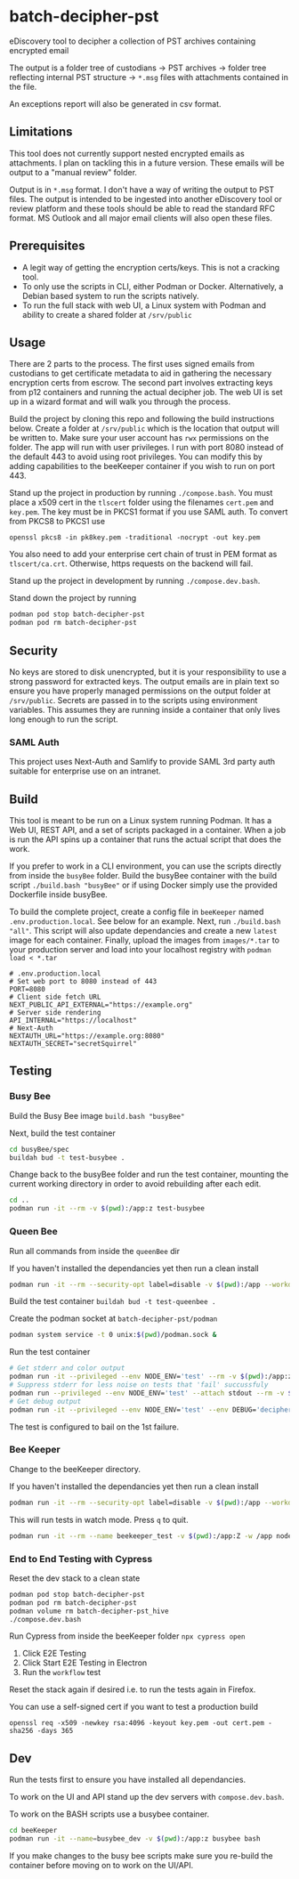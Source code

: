 # batch-decipher-pst

eDiscovery tool to decipher a collection of PST archives containing encrypted email

The output is a folder tree of custodians -> PST archives -> folder tree reflecting internal PST structure -> `*.msg` files with attachments contained in the file.

An exceptions report will also be generated in csv format.

## Limitations

This tool does not currently support nested encrypted emails as attachments. I plan on tackling this in a future version. These emails will be output to a "manual review" folder.

Output is in `*.msg` format. I don't have a way of writing the output to PST files. The output is intended to be ingested into another eDiscovery tool or review platform and these tools should be able to read the standard RFC format. MS Outlook and all major email clients will also open these files.

## Prerequisites

- A legit way of getting the encryption certs/keys. This is not a cracking tool.
- To only use the scripts in CLI, either Podman or Docker. Alternatively, a Debian based system to run the scripts natively.
- To run the full stack with web UI, a Linux system with Podman and ability to create a shared folder at `/srv/public`

## Usage

There are 2 parts to the process. The first uses signed emails from custodians to get certificate metadata to aid in gathering the necessary encryption certs from escrow.
The second part involves extracting keys from p12 containers and running the actual decipher job.
The web UI is set up in a wizard format and will walk you through the process.

Build the project by cloning this repo and following the build instructions below. 
Create a folder at `/srv/public` which is the location that output will be written to. Make sure your user account has `rwx` permissions on the folder.
The app will run with user privileges. I run with port 8080 instead of the default 443 to avoid using root privileges. You can modify this by adding capabilities to the beeKeeper container if you wish to run on port 443.

Stand up the project in production by running `./compose.bash`. You must place a x509 cert in the `tlscert` folder using the filenames `cert.pem` and `key.pem`.
The key must be in PKCS1 format if you use SAML auth. To convert from PKCS8 to PKCS1 use

```
openssl pkcs8 -in pk8key.pem -traditional -nocrypt -out key.pem
```

You also need to add your enterprise cert chain of trust in PEM format as `tlscert/ca.crt`. Otherwise, https requests on the backend will fail.

Stand up the project in development by running `./compose.dev.bash`.

Stand down the project by running

```bash
podman pod stop batch-decipher-pst
podman pod rm batch-decipher-pst
```

## Security

No keys are stored to disk unencrypted, but it is your responsibility to use a strong password for extracted keys.
The output emails are in plain text so ensure you have properly managed permissions on the output folder at `/srv/public`.
Secrets are passed in to the scripts using environment variables. This assumes they are running inside a container that only lives long enough to run the script.

### SAML Auth

This project uses Next-Auth and Samlify to provide SAML 3rd party auth suitable for enterprise use on an intranet.

## Build

This tool is meant to be run on a Linux system running Podman. It has a Web UI, REST API, and a set of scripts packaged in a container.
When a job is run the API spins up a container that runs the actual script that does the work.

If you prefer to work in a CLI environment, you can use the scripts directly from inside the `busyBee` folder.
Build the busyBee container with the build script `./build.bash "busyBee"` or if using Docker simply use the provided Dockerfile inside busyBee.

To build the complete project, create a config file in `beeKeeper` named `.env.production.local`. See below for an example. Next, run `./build.bash "all"`. This script will also update dependancies and create a new `latest` image for each container.
Finally, upload the images from `images/*.tar` to your production server and load into your localhost registry with `podman load < *.tar`

```
# .env.production.local
# Set web port to 8080 instead of 443
PORT=8080
# Client side fetch URL
NEXT_PUBLIC_API_EXTERNAL="https://example.org"
# Server side rendering
API_INTERNAL="https://localhost"
# Next-Auth
NEXTAUTH_URL="https://example.org:8080"
NEXTAUTH_SECRET="secretSquirrel"
```

## Testing

### Busy Bee

Build the Busy Bee image `build.bash "busyBee"`

Next, build the test container
```bash
cd busyBee/spec
buildah bud -t test-busybee .
```

Change back to the busyBee folder and run the test container, mounting the current working directory in order to avoid rebuilding after each edit.
```bash
cd ..
podman run -it --rm -v $(pwd):/app:z test-busybee
```

### Queen Bee

Run all commands from inside the `queenBee` dir

If you haven't installed the dependancies yet then run a clean install

```bash
podman run -it --rm --security-opt label=disable -v $(pwd):/app --workdir /app node:current npm ci
```

Build the test container `buildah bud -t test-queenbee .`

Create the podman socket at `batch-decipher-pst/podman`

```bash
podman system service -t 0 unix:$(pwd)/podman.sock &
```

Run the test container

```bash
# Get stderr and color output
podman run -it --privileged --env NODE_ENV='test' --rm -v $(pwd):/app:z -v test_hive:/app/workspace -v test_share:/srv/public -v $(pwd)/../podman/podman.sock:/var/run/docker.sock:z test-queenbee npm test
# Suppress stderr for less noise on tests that 'fail' succussfuly 
podman run --privileged --env NODE_ENV='test' --attach stdout --rm -v $(pwd):/app:z -v test_hive:/app/workspace -v test_share:/srv/public -v $(pwd)/../podman/podman.sock:/var/run/docker.sock:z test-queenbee npm test
# Get debug output
podman run -it --privileged --env NODE_ENV='test' --env DEBUG='decipher' --rm -v $(pwd):/app:z -v test_hive:/app/workspace -v test_share:/srv/public -v $(pwd)/../podman/podman.sock:/var/run/docker.sock:z test-queenbee npm test
```

The test is configured to bail on the 1st failure.

### Bee Keeper

Change to the beeKeeper directory.

If you haven't installed the dependancies yet then run a clean install

```bash
podman run -it --rm --security-opt label=disable -v $(pwd):/app --workdir /app node:current npm ci
```
This will run tests in watch mode. Press `q` to quit.

```bash
podman run -it --rm --name beekeeper_test -v $(pwd):/app:Z -w /app node:current npm test
```

### End to End Testing with Cypress

Reset the dev stack to a clean state

```bash
podman pod stop batch-decipher-pst
podman pod rm batch-decipher-pst
podman volume rm batch-decipher-pst_hive
./compose.dev.bash
```

Run Cypress from inside the beeKeeper folder `npx cypress open`

1. Click E2E Testing
2. Click Start E2E Testing in Electron
3. Run the `workflow` test

Reset the stack again if desired i.e. to run the tests again in Firefox.

You can use a self-signed cert if you want to test a production build

```
openssl req -x509 -newkey rsa:4096 -keyout key.pem -out cert.pem -sha256 -days 365
```

## Dev

Run the tests first to ensure you have installed all dependancies. 

To work on the UI and API stand up the dev servers with `compose.dev.bash`.

To work on the BASH scripts use a busybee container.

```bash
cd beeKeeper
podman run -it --name=busybee_dev -v $(pwd):/app:z busybee bash
```

If you make changes to the busy bee scripts make sure you re-build the container before moving on to work on the UI/API.
